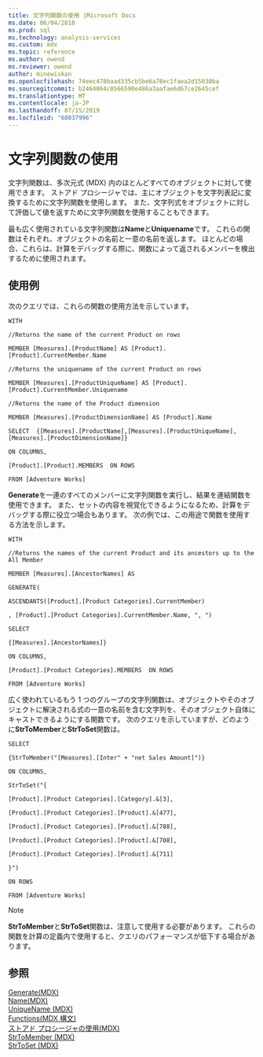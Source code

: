 ```yaml
---
title: 文字列関数の使用 |Microsoft Docs
ms.date: 06/04/2018
ms.prod: sql
ms.technology: analysis-services
ms.custom: mdx
ms.topic: reference
ms.author: owend
ms.reviewer: owend
author: minewiskan
ms.openlocfilehash: 74eec478baad335cb5be6a78ec1faea2d15030ba
ms.sourcegitcommit: b2464064c0566590e486a3aafae6d67ce2645cef
ms.translationtype: MT
ms.contentlocale: ja-JP
ms.lasthandoff: 07/15/2019
ms.locfileid: "68037996"
---
```

# <a name="using-string-functions"></a>文字列関数の使用


  文字列関数は、多次元式 (MDX) 内のほとんどすべてのオブジェクトに対して使用できます。 ストアド プロシージャでは、主にオブジェクトを文字列表記に変換するために文字列関数を使用します。 また、文字列式をオブジェクトに対して評価して値を返すために文字列関数を使用することもできます。  
  
 最も広く使用されている文字列関数は**Name**と**Uniquename**です。 これらの関数はそれぞれ、オブジェクトの名前と一意の名前を返します。 ほとんどの場合、これらは、計算をデバッグする際に、関数によって返されるメンバーを検出するために使用されます。  
  
## <a name="examples"></a>使用例  
 次のクエリでは、これらの関数の使用方法を示しています。  
  
 `WITH`  
  
 `//Returns the name of the current Product on rows`  
  
 `MEMBER [Measures].[ProductName] AS [Product].[Product].CurrentMember.Name`  
  
 `//Returns the uniquename of the current Product on rows`  
  
 `MEMBER [Measures].[ProductUniqueName] AS [Product].[Product].CurrentMember.Uniquename`  
  
 `//Returns the name of the Product dimension`  
  
 `MEMBER [Measures].[ProductDimensionName] AS [Product].Name`  
  
 `SELECT  {[Measures].[ProductName],[Measures].[ProductUniqueName],[Measures].[ProductDimensionName]}`  
  
 `ON COLUMNS,`  
  
 `[Product].[Product].MEMBERS  ON ROWS`  
  
 `FROM [Adventure Works]`  
  
 **Generate**を一連のすべてのメンバーに文字列関数を実行し、結果を連結関数を使用できます。 また、セットの内容を視覚化できるようになるため、計算をデバッグする際に役立つ場合もあります。 次の例では、この用途で関数を使用する方法を示します。  
  
 `WITH`  
  
 `//Returns the names of the current Product and its ancestors up to the All Member`  
  
 `MEMBER [Measures].[AncestorNames] AS`  
  
 `GENERATE(`  
  
 `ASCENDANTS([Product].[Product Categories].CurrentMember)`  
  
 `, [Product].[Product Categories].CurrentMember.Name, ", ")`  
  
 `SELECT`  
  
 `{[Measures].[AncestorNames]}`  
  
 `ON COLUMNS,`  
  
 `[Product].[Product Categories].MEMBERS  ON ROWS`  
  
 `FROM [Adventure Works]`  
  
 広く使われているもう 1 つのグループの文字列関数は、オブジェクトやそのオブジェクトに解決される式の一意の名前を含む文字列を、そのオブジェクト自体にキャストできるようにする関数です。 次のクエリを示していますが、どのように**StrToMember**と**StrToSet**関数は。  
  
 `SELECT`  
  
 `{StrToMember("[Measures].[Inter" + "net Sales Amount]")}`  
  
 `ON COLUMNS,`  
  
 `StrToSet("{`  
  
 `[Product].[Product Categories].[Category].&[3],`  
  
 `[Product].[Product Categories].[Product].&[477],`  
  
 `[Product].[Product Categories].[Product].&[788],`  
  
 `[Product].[Product Categories].[Product].&[708],`  
  
 `[Product].[Product Categories].[Product].&[711]`  
  
 `}")`  
  
 `ON ROWS`  
  
 `FROM [Adventure Works]`  
  
> [!NOTE]  
>  **StrToMember**と**StrToSet**関数は、注意して使用する必要があります。 これらの関数を計算の定義内で使用すると、クエリのパフォーマンスが低下する場合があります。  
  
## <a name="see-also"></a>参照  
 [Generate&#40;MDX&#41;](../mdx/generate-mdx.md)   
 [Name&#40;MDX&#41;](../mdx/name-mdx.md)   
 [UniqueName &#40;MDX&#41;](../mdx/uniquename-mdx.md)   
 [Functions&#40;MDX 構文&#41;](../mdx/functions-mdx-syntax.md)   
 [ストアド プロシージャの使用&#40;MDX&#41;](../mdx/using-stored-procedures-mdx.md)   
 [StrToMember &#40;MDX&#41;](../mdx/strtomember-mdx.md)   
 [StrToSet &#40;MDX&#41;](../mdx/strtoset-mdx.md)  
  
  
